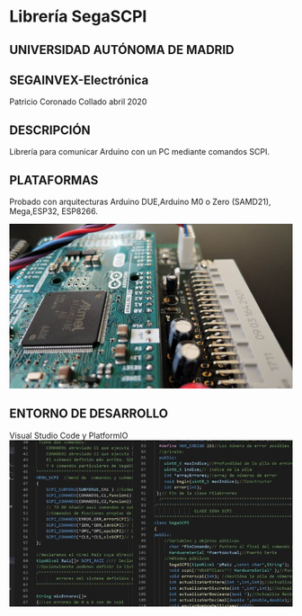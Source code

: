 # Librería SegaSCPI
## UNIVERSIDAD AUTÓNOMA DE MADRID
## SEGAINVEX-Electrónica
Patricio Coronado Collado abril 2020
## DESCRIPCIÓN
Librería para comunicar Arduino con un PC mediante comandos SCPI.
## PLATAFORMAS
Probado con arquitecturas Arduino DUE,Arduino M0 o Zero (SAMD21), Mega,ESP32, ESP8266.

![Alt text](https://github.com/PatricioCoronado/SegaSCPI/blob/master/Arduino.png "Arduino DUE")
## ENTORNO DE DESARROLLO
Visual Studio Code y PlatformIO
![Alt text](https://github.com/PatricioCoronado/SegaSCPI/blob/master/platformIO.png "PlatformIO")
